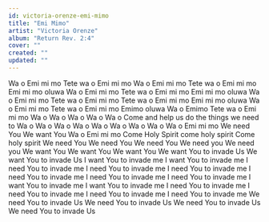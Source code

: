 ```yaml
---
id: victoria-orenze-emi-mimo
title: "Emi Mimo"
artist: "Victoria Orenze"
album: "Return Rev. 2:4"
cover: ""
created: ""
updated: ""
---
```


Wa o
Emi mi mo
Tete wa o
Emi mi mo
Wa o
Emi mi mo
Tete wa o
Emi mi mo
Emi mi mo oluwa
Wa o
Emi mi mo
Tete wa o
Emi mi mo
Emi mi mo oluwa
Wa o
Emi mi mo
Tete wa o
Emi mi mo
Tete wa o Emi mi mo
Emi mi mo oluwa
Wa o
Emi mi mo
Tete wa o
Emi mi mo
Emimo oluwa
Wa o
Emimo
Tete wa o
Emi mi mo
Wa o
Wa o
Wa o
Wa o
Wa o
Come and help us do the things we need to
Wa o Wa o Wa o Wa o Wa o Wa o Wa o Wa o
Wa o
Emi mi mo
We need You We want You
Wa o
Emi mi mo
Come Holy Spirit
come holy spirit
Come holy spirit
We need You
We need You
We need You
We need you
We need you
We want You
We want You
We want You
We want You to invade Us
We want You to invade Us
I want You to invade me
I want You to invade me
I need You to invade me
I need You to invade me
I need You to invade me
I need You to invade me
I need You to invade me
I need You to invade me
I want You to invade me
I want You to invade me
I need You to invade me
I need You to invade me
I need You to invade me
I need You to invade me
We need You to invade Us
We need You to invade Us
We need You to invade Us
We need You to invade Us